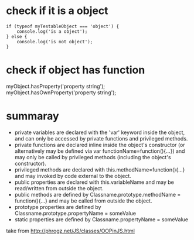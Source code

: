 # check if it is a object

    if (typeof myTestableObject === 'object') {
        console.log('is a object');
    } else {
        console.log('is not object');
    }

# check if object has function

myObject.hasProperty('property string');
myObject.hasOwnProperty('property string');

# summaray

* private variables are declared with the 'var' keyword inside the object, and can only be accessed by private functions and privileged methods.
* private functions are declared inline inside the object's constructor (or alternatively may be defined via var functionName=function(){...}) and may only be called by privileged methods (including the object's constructor).
* privileged methods are declared with this.methodName=function(){...} and may invoked by code external to the object.
* public properties are declared with this.variableName and may be read/written from outside the object.
* public methods are defined by Classname.prototype.methodName = function(){...} and may be called from outside the object.
* prototype properties are defined by Classname.prototype.propertyName = someValue
* static properties are defined by Classname.propertyName = someValue

take from http://phrogz.net/JS/classes/OOPinJS.html
